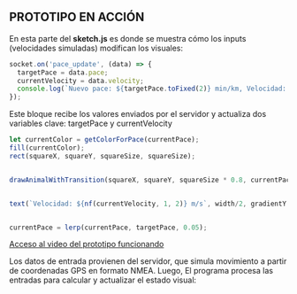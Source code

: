 PROTOTIPO EN ACCIÓN
-
En esta parte del **sketch.js** es donde se muestra cómo los inputs (velocidades simuladas) modifican los visuales: 

```js
socket.on('pace_update', (data) => {
  targetPace = data.pace;
  currentVelocity = data.velocity;
  console.log(`Nuevo pace: ${targetPace.toFixed(2)} min/km, Velocidad: ${currentVelocity.toFixed(2)} m/s`);
});
```
Este bloque recibe los valores enviados por el servidor y actualiza dos variables clave: targetPace y currentVelocity
```js
let currentColor = getColorForPace(currentPace);
fill(currentColor);
rect(squareX, squareY, squareSize, squareSize);


drawAnimalWithTransition(squareX, squareY, squareSize * 0.8, currentPace);


text(`Velocidad: ${nf(currentVelocity, 1, 2)} m/s`, width/2, gradientY + gradientHeight + 40);


currentPace = lerp(currentPace, targetPace, 0.05);

```

[Acceso al video del prototipo funcionando](https://youtu.be/cIaujlVPEao)

Los datos de entrada provienen del servidor, que simula movimiento a partir de coordenadas GPS en formato NMEA. Luego, El programa procesa las entradas para calcular y actualizar el estado visual:
